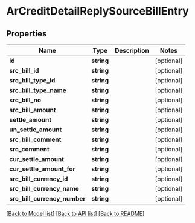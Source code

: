 # ArCreditDetailReplySourceBillEntry

## Properties
Name | Type | Description | Notes
------------ | ------------- | ------------- | -------------
**id** | **string** |  | [optional] 
**src_bill_id** | **string** |  | [optional] 
**src_bill_type_id** | **string** |  | [optional] 
**src_bill_type_name** | **string** |  | [optional] 
**src_bill_no** | **string** |  | [optional] 
**src_bill_amount** | **string** |  | [optional] 
**settle_amount** | **string** |  | [optional] 
**un_settle_amount** | **string** |  | [optional] 
**src_bill_comment** | **string** |  | [optional] 
**src_comment** | **string** |  | [optional] 
**cur_settle_amount** | **string** |  | [optional] 
**cur_settle_amount_for** | **string** |  | [optional] 
**src_bill_currency_id** | **string** |  | [optional] 
**src_bill_currency_name** | **string** |  | [optional] 
**src_bill_currency_number** | **string** |  | [optional] 

[[Back to Model list]](../README.md#documentation-for-models) [[Back to API list]](../README.md#documentation-for-api-endpoints) [[Back to README]](../README.md)


